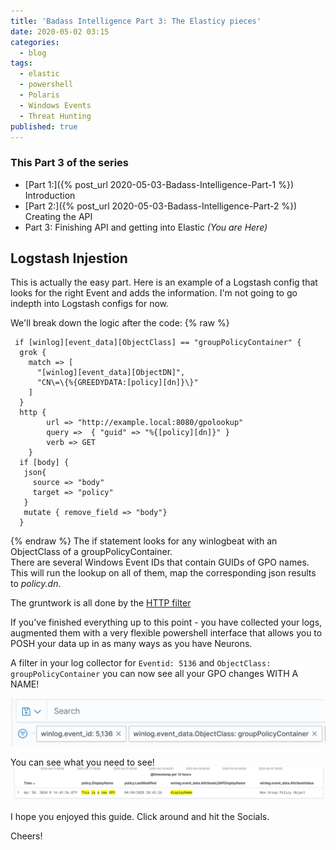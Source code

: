 ```yaml
---
title: 'Badass Intelligence Part 3: The Elasticy pieces'
date: 2020-05-02 03:15
categories:
  - blog
tags:
  - elastic
  - powershell
  - Polaris
  - Windows Events
  - Threat Hunting
published: true
---
```


### This Part 3 of the series

* [Part 1:]({% post_url 2020-05-03-Badass-Intelligence-Part-1 %}) Introduction
* [Part 2:]({% post_url 2020-05-03-Badass-Intelligence-Part-2 %}) Creating the API
* Part 3: Finishing API and getting into Elastic *(You are Here)*


## Logstash Injestion

This is actually the easy part.  Here is an example of a Logstash config that looks for the right Event and adds the information.  I'm not going to go indepth into Logstash configs for now. 

We'll break down the logic after the code:
{% raw %}
```
 if [winlog][event_data][ObjectClass] == "groupPolicyContainer" {
  grok {
    match => [
      "[winlog][event_data][ObjectDN]",
      "CN\=\{%{GREEDYDATA:[policy][dn]}\}"
    ]
  }
  http {
        url => "http://example.local:8080/gpolookup"
        query =>  { "guid" => "%{[policy][dn]}" }
        verb => GET
    }
  if [body] {
   json{
     source => "body"
     target => "policy"
   }
   mutate { remove_field => "body"}
  }
```

 {% endraw %}
The if statement looks for any winlogbeat with an ObjectClass of a groupPolicyContainer.  
There are several Windows Event IDs that contain GUIDs of GPO names.  This will run the lookup on all of them, map
the corresponding json results to *policy.dn*.

The gruntwork is all done by the [HTTP filter](https://www.elastic.co/guide/en/logstash/current/plugins-filters-http.html)

If you've finished everything up to this point - you have collected your logs, augmented them with a very flexible powershell interface that allows you to POSH your data up in as many ways as you have Neurons.

A filter in your log collector for `Eventid: 5136` and `ObjectClass: groupPolicyContainer` you can now see all your GPO changes WITH A NAME!

![Diagram](/assets/images/GPOFilter.png)

You can see what you need to see!
![Diagram](/assets/images/NewGPO.png)

I hope you enjoyed this guide.  Click around and hit the Socials. 

Cheers!